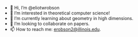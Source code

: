 - 👋 Hi, I’m @eliotwrobson
- 👀 I’m interested in theoretical computer science!
- 🌱 I’m currently learning about geometry in high dimensions.
- 💞️ I’m looking to collaborate on papers.
- 📫 How to reach me: erobson2@illinois.edu.

<!---
eliotwrobson/eliotwrobson is a ✨ special ✨ repository because its `README.md` (this file) appears on your GitHub profile.
You can click the Preview link to take a look at your changes.
--->
